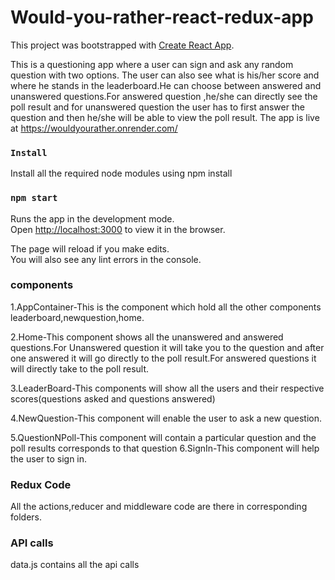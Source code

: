 # Would-you-rather-react-redux-app 
This project was bootstrapped with [Create React App](https://github.com/facebook/create-react-app).

This is a questioning app where a user can sign and ask any random question with two options.
The user can also see what is his/her score and where he stands in the leaderboard.He can choose between answered and unanswered questions.For answered question ,he/she can directly see the poll result and for unanswered question the user has to first answer the question and then he/she will be able to view the poll result.
The app is live at https://wouldyourather.onrender.com/


### `Install`

Install all the required node modules using npm install

### `npm start`

Runs the app in the development mode.<br>
Open [http://localhost:3000](http://localhost:3000) to view it in the browser.

The page will reload if you make edits.<br>
You will also see any lint errors in the console.

### components
1.AppContainer-This is the component which hold all the other components leaderboard,newquestion,home.

2.Home-This component shows all the unanswered and answered questions.For Unanswered question it will take you to the question and after one answered it will go directly to the poll result.For answered questions it will directly take to the poll result.

3.LeaderBoard-This components will show all the users and their respective scores(questions asked and questions answered)

4.NewQuestion-This component will enable the user to ask a new question.

5.QuestionNPoll-This component will contain a particular question and the poll results corresponds to that question
6.SignIn-This component will help the user to sign in.

### Redux Code
All the actions,reducer and middleware code are there in corresponding folders.

### API calls

data.js contains all the api calls


